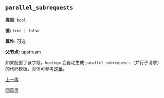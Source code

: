`parallel_subrequests`
----------

**类型:** `bool`

**值:** `true | false`

**属性:** 可选

**父节点:** [upstream](upstream.md)

如果配置了该字段，`hustngx` 会自动生成 `parallel subrequests`（并行子请求） 的代码模板。具体可参考[这里](../parallel_subrequests.md)。

[上一级](../ngx_wizard.md)

[回首页](../../index.md)